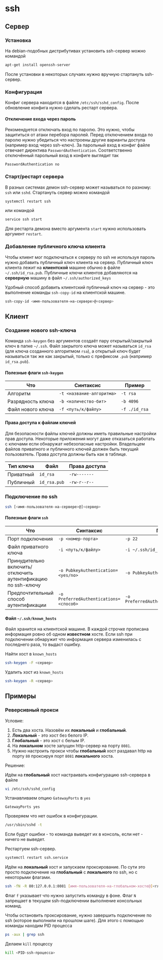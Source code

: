 # ssh

## Сервер

### Установка

На debian-подобных дистрибутивах установить ssh-сервер можно командой

```sh
apt-get install openssh-server
```

После установки в некоторых случаях нужно вручную стартануть ssh-сервер.

### Конфигурация

Конфиг сервера находится в файле `/etc/ssh/sshd_config`.
После обновление конфига нужно сделать рестарт сервера.

#### Отключение входа через пароль

Рекомендуется отключать вход по паролю. Это нужно, чтобы защититься от атаки перебора паролей.
Перед отключением входа по паролю нужно убедиться что настроены другие варианты доступа (например вход через ssh-ключ).
За парольный вход в конфиг файле отвечает директива `PasswordAuthentication`.
Соответственно отключённый парольный вход в конфиге выглядит так

```
PasswordAuthentication no
```

### Старт/рестарт сервера

В разных системах демон ssh-сервер может называться по разному: `ssh` или `sshd`.
Стартануть сервер можно командой

```sh
systemctl restart ssh
```

или командой

```sh
service ssh start
```

Для рестарта демона вместо аргумента `start` нужно использовать аргумент `restart`.

### Добавление публичного ключа клиента

Чтобы клиент мог подключаться к серверу по ssh не используя пароль нужно добавить публичный ключ клиента на сервер.
Публичный ключ клиента лежит на **клиентской** машине обычно в файле `~/.ssh/id_rsa.pub`.
Публичные ключи клиентов добавляются на **серверную** машину в файл `~/.ssh/authorized_keys`

Удобный способ добавить клиентский публичный ключ на сервер - это выполнение команды `ssh-copy-id` на клиентской машине.

```sh
ssh-copy-id <имя-пользователя-на-сервере>@<сервер>
```

## Клиент

### Создание нового ssh-ключа

Команда `ssh-keygen` без аргументов создаёт пару открытый/закрытый ключ в папке `~/.ssh`.
Файл закрытого ключа может называться `id_rsa` (для ключа созданного алгоритмом `rsa`),
а открытый ключ будет называться так же как закрытый, только с префиксом `.pub` (например `id_rsa.pub`).

#### Полезные флаги `ssh-keygen`

| Что               | Синтаксис                 | Пример        |
|-------------------|---------------------------|---------------|
| Алгоритм          | `-t <название-алгоритма>` | `-t rsa`      |
| Разрядность ключа | `-b <количество-бит>`     | `-b 4096`     |
| Файл нового ключа | `-f <путь/к/файлу>`       | `-f ./id_rsa` |

#### Права доступа к файлам ключей

Для безопасности файлы ключей должны иметь правильные настройки прав доступа.
Некоторые приложения могут даже отказаться работать с ключами если обнаружат небезопасные настройки.
Владельцем файлов приватного и публичного ключей должен быть текущий пользователь.
Права доступа должны быть как в таблице.

| Тип ключа | Файл         | Права доступа |
|-----------|--------------|---------------|
| Приватный | `id_rsa`     | `-rw-------`  |
| Публичный | `id_rsa.pub` | `-rw-r--r--`  |

### Подключение по ssh

```sh
ssh [<имя-пользователя-на-сервере>@]<сервер>
```

#### Полезные флаги `ssh`

| Что                                                          | Синтаксис                              | Пример                                 |
|--------------------------------------------------------------|----------------------------------------|----------------------------------------|
| Порт подключения                                             | `-p <номер-порта>`                     | `-p 22`                                |
| Файл приватного ключа                                        | `-i <путь/к/файлу>`                    | `-i ~/.ssh/id_rsa`                     |
| Принудительно включить/отключить аутентификацию по ssh-ключу | `-o PubkeyAuthentication=<yes/no>`     | `-o PubkeyAuthentication=no`           |
| Предпочтительный способ аутентификации                       | `-o PreferredAuthentications=<способ>` | `-o PreferredAuthentications=password` |

#### Файл `~/.ssh/known_hosts`

Файл хранится на клиентской машине. В каждой строчке прописана информация ровно об одном **известном** хосте.
Если ssh при подключении обнаружит что информация сервера изменилась с последнего раза, то выдаст ошибку.

Найти хост в `known_hosts`

```sh
ssh-keygen -F <сервер>
```

Удалить хост из `known_hosts`

```sh
ssh-keygen -R <сервер>
```

## Примеры

### Реверсивный прокси

Условие:

1. Есть два хоста. Назовём их **локальный** и **глобальный**.
1. **Локальный** - это хост без белого IP.
1. **Глобальный** - это хост с белым IP.
1. На **локальном** хосте запущен http-сервер на порту `8081`.
1. Нужно настроить прокси чтобы **глобальный** хост раздавал http на порту `80`
   проксируя порт `8081` **локального** хоста.

Решение:

Идём на **глобальный** хост настраивать конфигурацию ssh-сервера в файле

```sh
vi /etc/ssh/sshd_config
```

Устанавливаем опцию `GatewayPorts` в `yes`

```
GatewayPorts yes
```

Проверяем что нет ошибок в конфигурации.

```sh
/usr/sbin/sshd -t
```

Если будут ошибки - то команда выведет их в консоль, если нет - ничего не выведет.

Рестартуем ssh-сервер.

```sh
systemctl restart ssh.service
```

Идём на **локальный** хост и запускаем проксирование.
По сути это просто подключение на **глобальный** с **локального** по ssh, но с некоторыми флагами.

```sh
ssh -fN -R 80:127.0.0.1:8081 [имя-пользователя-на-глобальном-хосте@]<глобальный-хост>
```

Флаг `f` указывает что нужно запустить команду в фоне.
Флаг `N` запрещает в текущем ssh-подключении выполнение консольных команд.

Чтобы остановить проксирование, нужно завершить подключение по ssh (которое выполнили на прошлом шаге).
Для этого с помощью команды находим PID процесса

```sh
ps -aux | grep ssh
```

Делаем `kill` процессу

```sh
kill <PID-ssh-процесса>
```
